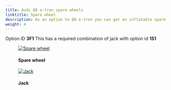 ```yaml
---
title: Audi Q8 e-tron spare wheels
linktitle: Spare wheel
description: As an option to Q8 e-tron you can get an inflatable spare wheels. 
weight: 4
---
```

<!-- markdownlint-disable MD033 -->

Option ID **3F1**
This has a required combination of jack with option id **1S1**

<figure>
    <a href="https://media.electrichasgoneaudi.net/multimedia/models/e-tron/exterior/wheels/spare/sparewheel.jpg">
        <img src="https://media.electrichasgoneaudi.net/multimedia/models/e-tron/exterior/wheels/spare/sparewheels.jpg"
        alt="Spare wheel" title="Spare wheel">
    </a>
    <figcaption><h4>Spare wheel</h4></figcaption>
</figure>

<figure>
    <a href="https://media.electrichasgoneaudi.net/multimedia/models/e-tron/exterior/wheels/spare/jack.jpg">
        <img src="https://media.electrichasgoneaudi.net/multimedia/models/e-tron/exterior/wheels/spare/jacks.jpg"
        alt="Jack" title="Jack">
    </a>
    <figcaption><h4>Jack</h4></figcaption>
</figure>
